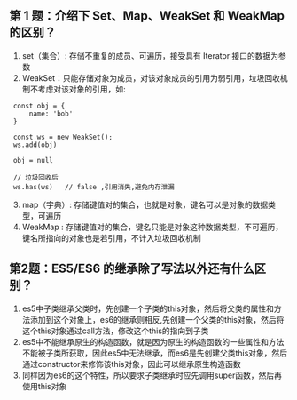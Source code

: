 ## 第 1 题：介绍下 Set、Map、WeakSet 和 WeakMap 的区别？

1. set（集合）: 存储不重复的成员、可遍历，接受具有 Iterator 接口的数据为参数
2. WeakSet：只能存储对象为成员，对该对象成员的引用为弱引用，垃圾回收机制不考虑对该对象的引用，如:

```
 const obj = {
     name: 'bob'
 }

 const ws = new WeakSet();
 ws.add(obj)

 obj = null

 // 垃圾回收后
 ws.has(ws)   // false ,引用消失,避免内存泄漏
```

3.  map（字典）: 存储键值对的集合，也就是对象，键名可以是对象的数据类型，可遍历
4.  WeakMap : 存储键值对的集合，键名只能是对象这种数据类型，不可遍历，键名所指向的对象也是若引用，不计入垃圾回收机制

## 第2题：ES5/ES6 的继承除了写法以外还有什么区别？
1. es5中子类继承父类时，先创建一个子类的this对象，然后将父类的属性和方法添加到这个对象上，es6的继承则相反,先创建一个父类的this对象，然后将这个this对象通过call方法，修改这个this的指向到子类
2. es5中不能继承原生的构造函数，就是因为原生的构造函数的一些属性和方法不能被子类所获取，因此es5中无法继承，而es6是先创建父类this对象，然后通过constructor来修饰该this对象，因此可以继承原生构造函数
3. 同样因为es6的这个特性，所以要求子类继承时应先调用super函数，然后再使用this对象
